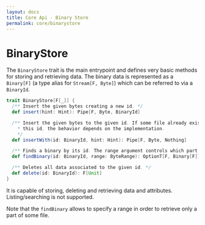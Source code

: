```yaml
---
layout: docs
title: Core Api - Binary Store
permalink: core/binarystore
---
```


# BinaryStore

The `BinaryStore` trait is the main entrypoint and defines very basic
methods for storing and retrieving data. The binary data is
represented as a `Binary[F]` (a type alias for `Stream[F, Byte]`)
which can be referred to via a `BinaryId`.

``` scala
trait BinaryStore[F[_]] {
  /** Insert the given bytes creating a new id. */
  def insert(hint: Hint): Pipe[F, Byte, BinaryId]

  /** Insert the given bytes to the given id. If some file already exists by
    * this id, the behavior depends on the implementation.
    */
  def insertWith(id: BinaryId, hint: Hint): Pipe[F, Byte, Nothing]

  /** Finds a binary by its id. The range argument controls which part to return. */
  def findBinary(id: BinaryId, range: ByteRange): OptionT[F, Binary[F]]

  /** Deletes all data associated to the given id. */
  def delete(id: BinaryId): F[Unit]
}
```

It is capable of storing, deleting and retrieving data and attributes.
Listing/searching is not supported.

Note that the `findBinary` allows to specify a range in order to
retrieve only a part of some file.
